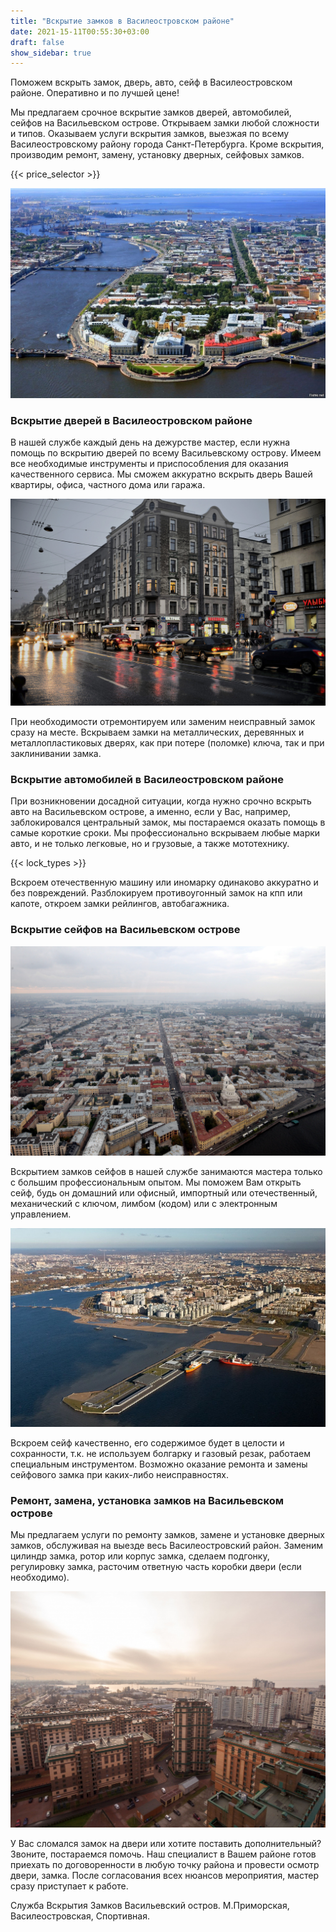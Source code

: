 ```yaml
---
title: "Вскрытие замков в Василеостровском районе"
date: 2021-15-11T00:55:30+03:00 
draft: false 
show_sidebar: true
---
```


Поможем вскрыть замок, дверь, авто, сейф в Василеостровском районе. Оперативно и по лучшей цене!

Мы предлагаем срочное вскрытие замков дверей, автомобилей, сейфов на Васильевском острове. Открываем замки любой
сложности и типов. Оказываем услуги вскрытия замков, выезжая по всему Василеостровскому району города Санкт-Петербурга.
Кроме вскрытия, производим ремонт, замену, установку дверных, сейфовых замков.

{{< price_selector >}}

![Вскрытие замков в Василеостровском районе](Vasileostrovsky1.jpg)

### Вскрытие дверей в Василеостровском районе

В нашей службе каждый день на дежурстве мастер, если нужна помощь по вскрытию дверей по всему Васильевскому острову.
Имеем все необходимые инструменты и приспособления для оказания качественного сервиса. Мы сможем аккуратно вскрыть дверь
Вашей квартиры, офиса, частного дома или гаража. 

![Вскрытие замков в Василеостровском районе](Vasileostrovsky2.jpg)

При необходимости отремонтируем или заменим неисправный замок сразу на
месте. Вскрываем замки на металлических, деревянных и металлопластиковых дверях, как при потере (поломке) ключа, так и
при заклинивании замка.

### Вскрытие автомобилей в Василеостровском районе

При возникновении досадной ситуации, когда нужно срочно вскрыть авто на Васильевском острове, а именно, если у Вас,
например, заблокировался центральный замок, мы постараемся оказать помощь в самые короткие сроки. Мы профессионально
вскрываем любые марки авто, и не только легковые, но и грузовые, а также мототехнику. 

{{< lock_types >}}

Вскроем отечественную машину или
иномарку одинаково аккуратно и без повреждений. Разблокируем противоугонный замок на кпп или капоте, откроем замки
рейлингов, автобагажника.

### Вскрытие сейфов на Васильевском острове

![Вскрытие замков в Василеостровском районе](Vasileostrovsky3.jpg)

Вскрытием замков сейфов в нашей службе занимаются мастера только с большим профессиональным опытом. Мы поможем Вам
открыть сейф, будь он домашний или офисный, импортный или отечественный, механический с ключом, лимбом (кодом) или с
электронным управлением. 

![Вскрытие замков в Василеостровском районе](Vasileostrovsky4.jpeg)

Вскроем сейф качественно, его содержимое будет в целости и сохранности, т.к. не используем
болгарку и газовый резак, работаем специальным инструментом. Возможно оказание ремонта и замены сейфового замка при
каких-либо неисправностях.

### Ремонт, замена, установка замков на Васильевском острове

Мы предлагаем услуги по ремонту замков, замене и установке дверных замков, обслуживая на выезде весь Василеостровский
район. Заменим цилиндр замка, ротор или корпус замка, сделаем подгонку, регулировку замка, расточим ответную часть
коробки двери (если необходимо). 

![Вскрытие замков в Василеостровском районе](Vasileostrovsky5.jpg)

У Вас сломался замок на двери или хотите поставить дополнительный? Звоните, постараемся
помочь. Наш специалист в Вашем районе готов приехать по договоренности в любую точку района и провести осмотр двери,
замка. После согласования всех нюансов мероприятия, мастер сразу приступает к работе.

Служба Вскрытия Замков Васильевский остров. М.Приморская, Василеостровская, Спортивная.